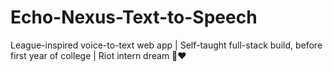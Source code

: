 # Echo-Nexus-Text-to-Speech
League-inspired voice-to-text web app | Self-taught full-stack build, before first year of college | Riot intern dream 🌌❤️
